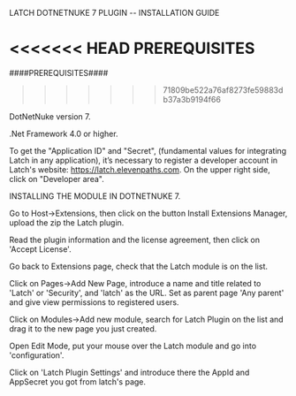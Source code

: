 LATCH DOTNETNUKE 7 PLUGIN -- INSTALLATION GUIDE

<<<<<<< HEAD
 PREREQUISITES
=======
####PREREQUISITES####
>>>>>>> 71809be522a76af8273fe59883db37a3b9194f66

DotNetNuke version 7.

.Net Framework 4.0 or higher.

To get the "Application ID" and "Secret", (fundamental values for integrating Latch in any application), it’s necessary to register a developer account in Latch's website: https://latch.elevenpaths.com. On the upper right side, click on "Developer area".

INSTALLING THE MODULE IN DOTNETNUKE 7.

Go to Host->Extensions, then click on the button Install Extensions Manager, upload the zip the Latch plugin.

Read the plugin information and the license agreement, then click on 'Accept License'.

Go back to Extensions page, check that the Latch module is on the list.

Click on Pages->Add New Page, introduce a name and title related to 'Latch' or 'Security', and 'latch' as the URL. Set as parent page 'Any parent' and give view permissions to registered users.

Click on Modules->Add new module, search for Latch Plugin on the list and drag it to the new page you just created.

Open Edit Mode, put your mouse over the Latch module and go into 'configuration'.

Click on 'Latch Plugin Settings' and introduce there the AppId and AppSecret you got from latch's page.
